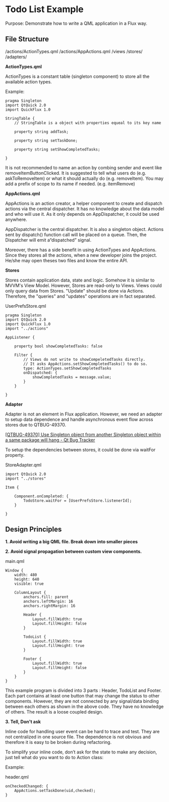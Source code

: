Todo List Example
=================

Purpose: Demonstrate how to write a QML application in a Flux way.

File Structure
--------------

/actions/ActionTypes.qml
/actions/AppActions.qml
/views
/stores/
/adapters/

**ActionTypes.qml**

ActionTypes is a constant table (singleton component) to store all the available action types.

Example:

```
pragma Singleton
import QtQuick 2.0
import QuickFlux 1.0

StringTable {
    // StringTable is a object with properties equeal to its key name

    property string addTask;

    property string setTaskDone;

    property string setShowCompletedTasks;

}
```

It is not recommended to name an action by combing sender and event like removeItemButtonClicked.
It is suggested to tell what users do (e.g. askToRemoveItem) or what it should actually do (e.g. removeItem).
You may add a prefix of scope to its name if needed. (e.g. itemRemove)

**AppActions.qml**

AppActions is an action creator, a helper component to create and dispatch actions via the central dispatcher. It has no knowledge about the data model and who will use it. As it only depends on AppDispatcher, it could be used anywhere.

AppDispatcher is the central dispatcher. It is also a singleton object. Actions sent by dispatch() function call will be placed on a queue. Then, the Dispatcher will emit a“dispatched” signal.

Moreover, there has a side benefit in using ActionTypes and AppActions. Since they stores all the actions, when a new developer joins the project. He/she may open theses two files and know the entire API.

**Stores**

Stores contain application data, state and logic.
Somehow it is similar to MVVM's View Model.
However, Stores are read-only to Views.
Views could only query data from Stores.
"Update" should be done via Actions.
Therefore, the "queries" and "updates" operations are in fact separated.

UserPrefsStore.qml

```
pragma Singleton
import QtQuick 2.0
import QuickFlux 1.0
import "../actions"

AppListener {

    property bool showCompletedTasks: false

    Filter {
        // Views do not write to showCompeletedTasks directly.
        // It asks AppActions.setShowCompletedTasks() to do so.
        type: ActionTypes.setShowCompletedTasks
        onDispatched: {
            showCompletedTasks = message.value;
        }
    }

}

```

**Adapter**

Adapter is not an element in Flux application.
However, we need an adapter to setup data dependence and handle asynchronous event flow across stores due to QTBUG-49370.

[[QTBUG-49370] Use Singleton object from another Singleton object within a same package will hang - Qt Bug Tracker](https://bugreports.qt.io/browse/QTBUG-49370)

To setup the dependencies between stores, it could be done via waitFor property.

StoreAdapter.qml

```
import QtQuick 2.0
import "../stores"

Item {

    Component.onCompleted: {
        TodoStore.waitFor = [UserPrefsStore.listenerId];
    }

}

```


Design Principles
-----------------

**1. Avoid writing a big QML file. Break down into smaller pieces**

**2. Avoid signal propagation between custom view components.**

main.qml
```
Window {
    width: 480
    height: 640
    visible: true

    ColumnLayout {
        anchors.fill: parent
        anchors.leftMargin: 16
        anchors.rightMargin: 16

        Header {
            Layout.fillWidth: true
            Layout.fillHeight: false
        }

        TodoList {
            Layout.fillWidth: true
            Layout.fillHeight: true
        }

        Footer {
            Layout.fillWidth: true
            Layout.fillHeight: false
        }
    }
}
```

This example program is divided into 3 parts : Header, TodoList and Footer. 
Each part contains at least one button that may change the status to other components.
However, they are not connected by any signal/data binding between each others as shown in the above code. 
They have no knowledge of others. 
The result is a loose coupled design.

**3. Tell, Don't ask**

Inline code for handling user event can be hard to trace and test. They are not centralized in one source file. The dependence is not obvious and therefore it is easy to be broken during refactoring.

To simplify your inline code, don’t ask for the state to make any decision, just tell what do you want to do to Action class:

Example:

header.qml
```
onCheckedChanged: {
    AppActions.setTaskDone(uid,checked);
}
```





